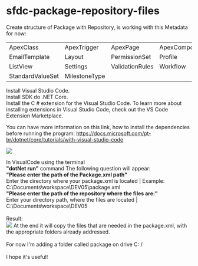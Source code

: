 # sfdc-package-repository-files

Create structure of Package with Repository, 
is working with this Metadata for now:

<table>
  <tr>
    <td>ApexClass</td>
    <td>ApexTrigger</td>
    <td>ApexPage</td>
    <td>ApexComponent</td>
    <td>CustomMetadata</td>
    <td>CustomObject</td>
    <td>CustomField</td>
  </tr>
  <tr>
    <td>EmailTemplate</td>
    <td>Layout</td>
    <td>PermissionSet</td>
    <td>Profile</td>
    <td>Flow</td>
    <td>FlowDefinition</td>
    <td>RemoteSiteSetting</td>
  </tr>
  <tr>
    <td>ListView</td>
    <td>Settings</td>
    <td>ValidationRules</td>
    <td>Workflow</td>
    <td>WorkflowRules</td>
    <td>Weblink</td>
    <td>RecordTypes</td>
  </tr>
  <tr>
    <td>StandardValueSet</td>
    <td>MilestoneType</td>
  </tr>
</table>

Install  Visual Studio Code.<br />
Install SDK do .NET Core.<br />
Install the C # extension for the Visual Studio Code. To learn more about installing extensions in Visual Studio Code, check out the VS Code Extension Marketplace.<br />

You can have more information on this link, how to install the dependencies before running the program:
https://docs.microsoft.com/pt-br/dotnet/core/tutorials/with-visual-studio-code<br />

<img src="https://github.com/brunoslribeiro/sfdc-package-repository-files/blob/master/assets/SFDC-PackageManifest.PNG">

In VisualCode using the terminal <br />
<strong>"dotNet run"</strong> command The following question will appear:<br />
<strong>"Please enter the path of the Package.xml path"</strong><br />
Enter the directory where your package.xml is located | Example: C:\Documents\workspace\DEV05\package.xml<br />
<strong>"Please enter the path of the repository where the files are:"</strong><br />
Enter your directory path, where the files are located | C:\Documents\workspace\DEV05<br />
<br />
Result:<br />
<img src="https://github.com/brunoslribeiro/sfdc-package-repository-files/blob/master/assets/Result.PNG">
At the end it will copy the files that are needed in the package.xml, with the appropriate folders already addressed.<br />
<br />
For now I'm adding a folder called package on drive C: / <br />
<br />
I hope it's useful!<br />
